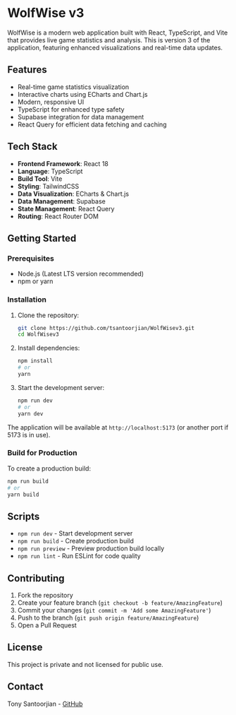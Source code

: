 # WolfWise v3

WolfWise is a modern web application built with React, TypeScript, and Vite that provides live game statistics and analysis. This is version 3 of the application, featuring enhanced visualizations and real-time data updates.


## Features

- Real-time game statistics visualization
- Interactive charts using ECharts and Chart.js
- Modern, responsive UI
- TypeScript for enhanced type safety
- Supabase integration for data management
- React Query for efficient data fetching and caching

## Tech Stack

- **Frontend Framework**: React 18
- **Language**: TypeScript
- **Build Tool**: Vite
- **Styling**: TailwindCSS
- **Data Visualization**: ECharts & Chart.js
- **Data Management**: Supabase
- **State Management**: React Query
- **Routing**: React Router DOM

## Getting Started

### Prerequisites

- Node.js (Latest LTS version recommended)
- npm or yarn

### Installation

1. Clone the repository:
   ```bash
   git clone https://github.com/tsantoorjian/WolfWisev3.git
   cd WolfWisev3
   ```

2. Install dependencies:
   ```bash
   npm install
   # or
   yarn
   ```

3. Start the development server:
   ```bash
   npm run dev
   # or
   yarn dev
   ```

The application will be available at `http://localhost:5173` (or another port if 5173 is in use).

### Build for Production

To create a production build:

```bash
npm run build
# or
yarn build
```

## Scripts

- `npm run dev` - Start development server
- `npm run build` - Create production build
- `npm run preview` - Preview production build locally
- `npm run lint` - Run ESLint for code quality

## Contributing

1. Fork the repository
2. Create your feature branch (`git checkout -b feature/AmazingFeature`)
3. Commit your changes (`git commit -m 'Add some AmazingFeature'`)
4. Push to the branch (`git push origin feature/AmazingFeature`)
5. Open a Pull Request

## License

This project is private and not licensed for public use.

## Contact

Tony Santoorjian - [GitHub](https://github.com/tsantoorjian)
